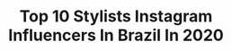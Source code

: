 ---
title: Top 10 Stylists Instagram Influencers In Brazil In 2020
description: >-
  Find top stylists Instagram influencers in Brazil in 2020. Most popular hashtags: # #tiktok #salonlinebrasil #salonline.
platform: Instagram
profiles:
  - username: "ferrarijeff"
    fullname: >-
      jeff ferrari
    location: "Brazil"
    followers: 5967
    engagement: 658
    commentsToLikes: 0.026657
    id: ck5btzpmagwph0i11kffh0jky
    verified: false
    hashtags: ""
  - username: "ff.moura"
    fullname: >-
      F E R N A N D O    M O U R A
    location: "Brazil"
    followers: 5912
    engagement: 1175
    commentsToLikes: 0.168545
    id: ck5cbsv58g3o60i11n871ewr4
    verified: false
    hashtags: "#dontrushchallenege, #olhaelle"
  - username: "leomarte1"
    fullname: >-
      LEOMARTE FREIRE ( DIVO )
    location: "Brazil"
    followers: 37479
    engagement: 424
    commentsToLikes: 0.057104
    id: ck8t68n6jco2q0j78bfysjire
    verified: false
    hashtags: "#instalive"
  - username: "digjoy"
    fullname: >-
      DigJoy ♡
    location: "Brazil"
    followers: 56267
    engagement: 392
    commentsToLikes: 0.065273
    id: ck5cdjwgfjaq70i11jvubej30
    verified: false
    hashtags: "#for, #ad, #livejem, #livejorgeemateus"
  - username: "isadorafariass"
    fullname: >-
      ISADORA FARIAS
    location: "Brazil"
    followers: 24704
    engagement: 461
    commentsToLikes: 0.060988
    id: ck6tv9oohkz140j71eyrdjhp5
    verified: false
    hashtags: "#instastyle, #pretoebranco, #if, #diadasmaes"
  - username: "marilia.oliveira_"
    fullname: >-
      MARILIA OLIVEIRA
    location: "Brazil"
    followers: 40155
    engagement: 269
    commentsToLikes: 0.075551
    id: ck15tnap1ixjr0i19sv4kwlef
    verified: false
    hashtags: "#salonline, #crespos, #pretas, #nailsdesign"
  - username: "oraphaelpereira"
    fullname: >-
      vintage boy
    location: "Brazil"
    followers: 16708
    engagement: 1075
    commentsToLikes: 0.024004
    id: ck5c50ae72h7a0i11w1cxl1hb
    verified: false
    hashtags: ""
  - username: "fabscabral"
    fullname: >-
      fabscabral
    location: "Brazil"
    followers: 25520
    engagement: 249
    commentsToLikes: 0.070176
    id: ck6uen7cirxjv0j71jq1ak4ji
    verified: false
    hashtags: ""
  - username: "marcelampeixoto"
    fullname: >-
      Marcela Peixoto
    location: "Brazil"
    followers: 61269
    engagement: 756
    commentsToLikes: 0.012210
    id: ck0w24gcvmkvg0i19swbtppre
    verified: false
    hashtags: "#maternidaderaiz, #marina4meses, #sofiafaz3"
  - username: "newalexmendes"
    fullname: >-
      Alex Mendes
    location: "Brazil"
    followers: 33768
    engagement: 199
    commentsToLikes: 0.069457
    id: ck8sw2w3pdl260j787tp22ccv
    verified: false
    hashtags: "#softblonde, #loirosaldavel, #bulldogfrances, #gratidao"
---